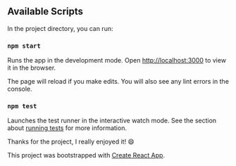 ## Available Scripts

In the project directory, you can run:

### `npm start`

Runs the app in the development mode.
Open [http://localhost:3000](http://localhost:3000) to view it in the browser.

The page will reload if you make edits.
You will also see any lint errors in the console.

### `npm test`

Launches the test runner in the interactive watch mode.
See the section about [running tests](#running-tests) for more information.

Thanks for the project, I really enjoyed it! :smile:

This project was bootstrapped with [Create React App](https://github.com/facebookincubator/create-react-app).
